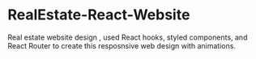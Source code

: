 # RealEstate-React-Website
Real estate website design , used React hooks, styled components,  and React Router to create this resposnsive web design with animations. 
